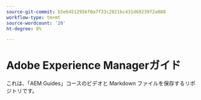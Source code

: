 ```yaml
---
source-git-commit: b5e64512956f0a7f33c2021bc431d69239f2a088
workflow-type: tm+mt
source-wordcount: '20'
ht-degree: 0%

---
```

# Adobe Experience Managerガイド

これは、「AEM Guides」コースのビデオと Markdown ファイルを保存するリポジトリです。
